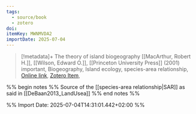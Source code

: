 ```yaml
---
tags:
  - source/book
  - zotero
doi: 
itemKey: MWNMVDA2
importDate: 2025-07-04
---
```

>[!metadata]+
> The theory of island biogeography
> [[MacArthur, Robert H.]], [[Wilson, Edward O.]], 
> [[Princeton University Press]] (2001)
> important, Biogeography, Island ecology, species-area relationship, 
> [Online link](https://press.princeton.edu/books/paperback/9780691088365/the-theory-of-island-biogeography), [Zotero Item](zotero://select/library/items/MWNMVDA2),

%% begin notes %%
Source of the [[species-area relationship|SAR]] as said in [[DeBaan2013_LandUsea]]
%% end notes %%

%% Import Date: 2025-07-04T14:31:01.442+02:00 %%
